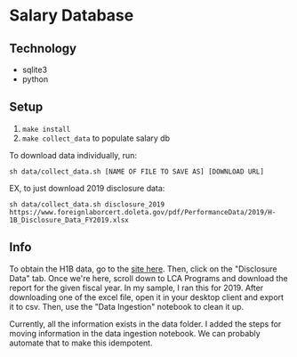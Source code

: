 # Salary Database

## Technology

- sqlite3
- python

## Setup

1. `make install`
2. `make collect_data` to populate salary db

To download data individually, run:

`sh data/collect_data.sh [NAME OF FILE TO SAVE AS] [DOWNLOAD URL]`

EX, to just download 2019 disclosure data:

`sh data/collect_data.sh disclosure_2019 https://www.foreignlaborcert.doleta.gov/pdf/PerformanceData/2019/H-1B_Disclosure_Data_FY2019.xlsx`

## Info

To obtain the H1B data, go to the [site here](https://www.foreignlaborcert.doleta.gov/performancedata.cfm#dis). Then, click on the "Disclosure Data" tab. Once we're here, scroll down to LCA Programs and download the report for the given fiscal year. In my sample, I ran this for 2019. After downloading one of the excel file, open it in your desktop client and export it to csv. Then, use the "Data Ingestion" notebook to clean it up.

Currently, all the information exists in the data folder. I added the steps for moving information in the data ingestion notebook. We can probably automate that to make this idempotent.

